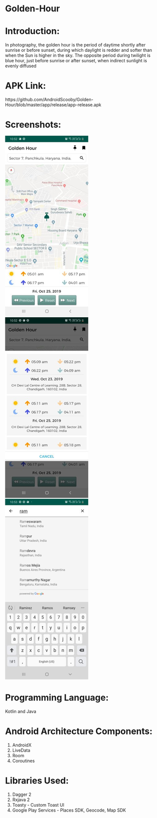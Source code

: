 # Golden-Hour

<h1><b>Introduction:</b> </h1>
In photography, the golden hour is the period of daytime shortly after sunrise or before sunset, during which daylight is redder and softer than when the Sun is higher in the sky. The opposite period during twilight is blue hour, just before sunrise or after sunset, when indirect sunlight is evenly diffused

<h1><b>APK Link:</b> </h1> https://github.com/AndroidScooby/Golden-Hour/blob/master/app/release/app-release.apk

<h1><b>Screenshots:</b> </h1>

![Example1](screenshots/home.jpg) ![Example2](screenshots/dialog.jpg) ![Example2](screenshots/search.jpg)

<h1><b>Programming Language:</b> </h1> Kotlin and Java

<h1><b>Android Architecture Components:</b> </h1>
<ol>
  <li>AndroidX</li>
  <li>LiveData</li>
  <li>Room</li>
  <li>Coroutines</li>
</ol> 

<h1><b>Libraries Used:</b> </h1>
<ol>
  <li>Dagger 2</li>
  <li>Rxjava 2</li>
  <li>Toasty - Custom Toast UI</li>
  <li>Google Play Services - Places SDK, Geocode, Map SDK</li>
</ol>




